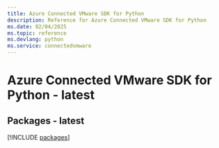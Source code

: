 ```yaml
---
title: Azure Connected VMware SDK for Python
description: Reference for Azure Connected VMware SDK for Python
ms.date: 02/04/2025
ms.topic: reference
ms.devlang: python
ms.service: connectedvmware
---
```

# Azure Connected VMware SDK for Python - latest
## Packages - latest
[!INCLUDE [packages](connected-vmware-index.md)]